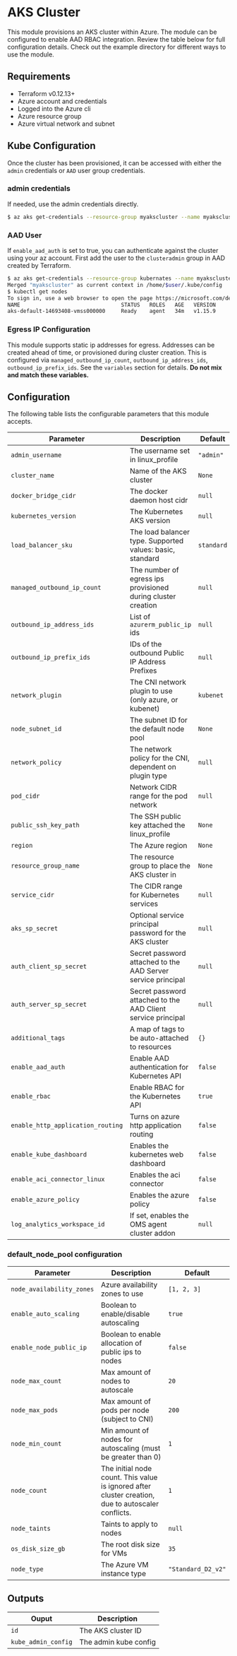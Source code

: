 # AKS Cluster

This module provisions an AKS cluster within Azure. The module can be configured to enable AAD RBAC integration. Review the table below for full configuration details. Check out the example directory for different ways to use the module.

## Requirements

- Terraform v0.12.13+
- Azure account and credentials
- Logged into the Azure cli
- Azure resource group
- Azure virtual network and subnet

## Kube Configuration

Once the cluster has been provisioned, it can be accessed with either the `admin` credentials or `AAD` user group credentials.

### admin credentials

If needed, use the admin credentials directly.
```bash
$ az aks get-credentials --resource-group myakscluster --name myakscluster --admin
```

### AAD User

If `enable_aad_auth` is set to true, you can authenticate against the cluster using your az account. First add the user to the `clusteradmin` group in AAD created by Terraform.

```bash
$ az aks get-credentials --resource-group kubernates --name myakscluster
Merged "myakscluster" as current context in /home/$user/.kube/config
$ kubectl get nodes
To sign in, use a web browser to open the page https://microsoft.com/devicelogin and enter the code FLBV5XKT7 to authenticate.
NAME                                STATUS   ROLES   AGE   VERSION
aks-default-14693408-vmss000000     Ready    agent   34m   v1.15.9
```

### Egress IP Configuration

This module supports static ip addresses for egress. Addresses can be created ahead of time, or provisioned during cluster creation. This is configured via `managed_outbound_ip_count`, `outbound_ip_address_ids`, `outbound_ip_prefix_ids`. See the `variables` section for details. **Do not mix and match these variables.**


## Configuration

The following table lists the configurable parameters that this module accepts.

| Parameter                         | Description                                                  | Default    |
|-----------------------------------|--------------------------------------------------------------|------------|
| `admin_username`                  | The username set in linux_profile                            | `"admin"`  |
| `cluster_name`                    | Name of the AKS cluster                                      | `None`     |
| `docker_bridge_cidr`              | The docker daemon host cidr                                  | `null`     |
| `kubernetes_version`              | The Kubernetes AKS version                                   | `null`     |
| `load_balancer_sku`               | The load balancer type. Supported values: basic, standard    | `standard` |
| `managed_outbound_ip_count`       | The number of egress ips provisioned during cluster creation | `null`     |
| `outbound_ip_address_ids`         | List of `azurerm_public_ip` ids                              | `null`     |
| `outbound_ip_prefix_ids`          | IDs of the outbound Public IP Address Prefixes               | `null`     |
| `network_plugin`                  | The CNI network plugin to use (only azure, or kubenet)       | `kubenet`  |
| `node_subnet_id`                  | The subnet ID for the default node pool                      | `None`     |
| `network_policy`                  | The network policy for the CNI, dependent on plugin type     | `null`     |
| `pod_cidr`                        | Network CIDR range for the pod network                       | `null`     |
| `public_ssh_key_path`             | The SSH public key attached the linux_profile                | `None`     |
| `region`                          | The Azure region                                             | `None`     |
| `resource_group_name`             | The resource group to place the AKS cluster in               | `None`     |
| `service_cidr`                    | The CIDR range for Kubernetes services                       | `null`     |
| `aks_sp_secret`                   | Optional service principal password for the AKS cluster      | `null`     |
| `auth_client_sp_secret`           | Secret password attached to the AAD Server service principal | `null`     |
| `auth_server_sp_secret`           | Secret password attached to the AAD Client service principal | `null`     |
| `additional_tags`                 | A map of tags to be auto-attached to resources               | `{}`       |
| `enable_aad_auth`                 | Enable AAD authentication for Kubernetes API                 | `false`    |
| `enable_rbac`                     | Enable RBAC for the Kubernetes API                           | `true`     |
| `enable_http_application_routing` | Turns on azure http application routing                      | `false`    |
| `enable_kube_dashboard`           | Enables the kubernetes web dashboard                         | `false`    |
| `enable_aci_connector_linux`      | Enables the aci connector                                    | `false`    |
| `enable_azure_policy`             | Enables the azure policy                                     | `false`    |
| `log_analytics_workspace_id`      | If set, enables the OMS agent cluster addon                  | `null`     |

### default_node_pool configuration

| Parameter                 | Description                                                  | Default            |
|---------------------------|--------------------------------------------------------------|--------------------|
| `node_availability_zones` | Azure availability zones to use                              | `[1, 2, 3]`        |
| `enable_auto_scaling`     | Boolean to enable/disable autoscaling                        | `true`             |
| `enable_node_public_ip`   | Boolean to enable allocation of public ips to nodes          | `false`            |
| `node_max_count`          | Max amount of nodes to autoscale                             | `20`               |
| `node_max_pods`           | Max amount of pods per node (subject to CNI)                 | `200`              |
| `node_min_count`          | Min amount of nodes for autoscaling (must be greater than 0) | `1`                |
| `node_count`              | The initial node count. This value is ignored after cluster creation, due to autoscaler conflicts.       | `1`                |
| `node_taints`             | Taints to apply to nodes                                     | `null`             |
| `os_disk_size_gb`         | The root disk size for VMs                                   | `35`               |
| `node_type`               | The Azure VM instance type                                   | `"Standard_D2_v2"` |

## Outputs

| Ouput               |           Description |
|---------------------|-----------------------|
| `id`                | The AKS cluster ID    |
| `kube_admin_config` | The admin kube config |
